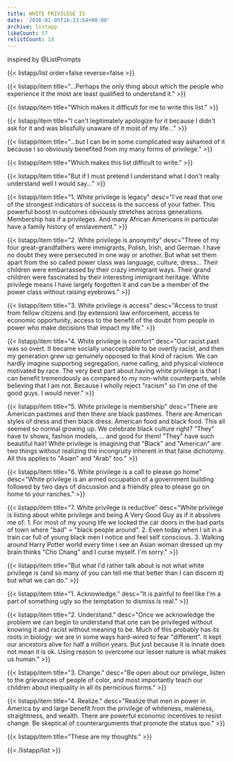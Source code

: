 ```yaml
---
title: WHITE PRIVILEGE IS
date: '2016-01-05T16:23:54+00:00'
archive: listapp
likeCount: 57
relistCount: 14
---
```


Inspired by @ListPrompts

<!--more-->

{{< listapp/list order=false reverse=false >}}

   {{< listapp/item title="...Perhaps the only thing about which the people who experience it the most are least qualified to understand it." >}}

   {{< listapp/item title="Which makes it difficult for me to write this list." >}}

   {{< listapp/item title="I can't legitimately apologize for it because I didn't ask for it and was blissfully unaware of it most of my life..." >}}

   {{< listapp/item title="...but I can be in some complicated way ashamed of it because I so obviously benefited from my many forms of privilege." >}}

   {{< listapp/item title="Which makes this list difficult to write." >}}

   {{< listapp/item title="But if I must pretend I understand what I don't really understand well I would say..." >}}

   {{< listapp/item title="1. White privilege is legacy"
      desc="I've read that one of the strongest indicators of success is the success of your father. This powerful boost in outcomes obviously stretches across generations. Membership has if a privileges. And many African Americans in particular have a family history of enslavement." >}}

   {{< listapp/item title="2. White privilege is anonymity"
      desc="Three of my four great-grandfathers were immigrants, Polish, Irish, and German. I have no doubt they were persecuted in one way or another. But what set them apart from the so called power class was language, culture, dress... Their children were embarrassed by their crazy immigrant ways. Their grand children were fascinated by their interesting immigrant heritage. White privilege means I have largely forgotten it and can be a member of the power class without raising eyebrows." >}}

   {{< listapp/item title="3. White privilege is access"
      desc="Access to trust from fellow citizens and (by extension) law enforcement, access to economic opportunity, access to the benefit of the doubt from people in power who make decisions that impact my life." >}}

   {{< listapp/item title="4. White privilege is comfort"
      desc="Our racist past was so overt. It became socially unacceptable to be overtly racist, and then my generation grew up genuinely opposed to that kind of racism. We can hardly imagine supporting segregation, name calling, and physical violence motivated by race. The very best part about having white privilege is that I can benefit tremendously as compared to my non-white counterparts, while believing that I am not. Because I wholly reject \"racism\" so I'm one of the good guys. I would never." >}}

   {{< listapp/item title="5. White privilege is membership"
      desc="There are American pastimes and then there are black pastimes. There are American styles of dress and then black dress. American food and black food. This all seemed so normal growing up. We celebrate black culture right? \"They\" have tv shows, fashion models, … and good for them! \"They\" have such beautiful hair! White privilege is imagining that \"Black\" and \"American\" are two things without realizing the incongruity inherent in that false dichotomy. All this applies to \"Asian\" and \"Arab\" too." >}}

   {{< listapp/item title="6. White privilege is a call to please go home"
      desc="White privilege is an armed occupation of a government building followed by two days of discussion and a friendly plea to please go on home to your ranches." >}}

   {{< listapp/item title="7. White privilege is reductive"
      desc="White privilege is listing about white privilege and being A Very Good Guy as if it absolves me of: 1. For most of my young life we locked the car doors in the bad parts of town where \"bad\" = \"black people around\". 2. Even today when I sit in a train car full of young black men I notice and feel self conscious. 3. Walking around Harry Potter world every time I see an Asian woman dressed up my brain thinks \"Cho Chang\" and I curse myself. I'm sorry." >}}

   {{< listapp/item title="But what I'd rather talk about is not what white privilege is (and so many of you can tell me that better than I can discern it) but what we can do." >}}

   {{< listapp/item title="1. Acknowledge."
      desc="It is painful to feel like I'm a part of something ugly so the temptation to dismiss is real." >}}

   {{< listapp/item title="2. Understand."
      desc="Once we acknowledge the problem we can begin to understand that one can be privileged without knowing it and racist without meaning to be. Much of this probably has its roots in biology: we are in some ways hard-wired to fear \"different\". It kept our ancestors alive for half a million years. But just because it is innate does not mean it is ok. Using reason to overcome our lesser nature is what makes us human." >}}

   {{< listapp/item title="3. Change."
      desc="Be open about our privilege, listen to the grievances of people of color, and most importantly teach our children about inequality in all its pernicious forms." >}}

   {{< listapp/item title="4. Realize."
      desc="Realize that men in power in America by and large benefit from the privilege of whiteness, maleness, straightness, and wealth. There are powerful economic incentives to resist change. Be skeptical of counterarguments that promote the status quo." >}}

   {{< listapp/item title="These are my thoughts." >}}

{{< /listapp/list >}}
